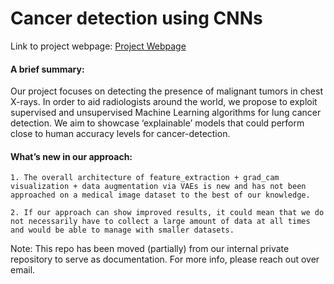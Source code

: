 # Cancer detection using CNNs

Link to project webpage: [Project Webpage](https://mon95.github.io/cancer-detection/)

#### A brief summary: 

Our project focuses on detecting the presence of malignant tumors in chest X-rays. In order to aid radiologists around the world, we propose to exploit supervised and unsupervised Machine Learning algorithms for lung cancer detection. We aim to showcase ‘explainable’ models that could perform close to human accuracy levels for cancer-detection. 


#### What’s new in our approach:

    1. The overall architecture of feature_extraction + grad_cam visualization + data augmentation via VAEs is new and has not been approached on a medical image dataset to the best of our knowledge.

    2. If our approach can show improved results, it could mean that we do not necessarily have to collect a large amount of data at all times and would be able to manage with smaller datasets.


 
Note: This repo has been moved (partially) from our internal private repository to serve as documentation. For more info, please reach out over email.

